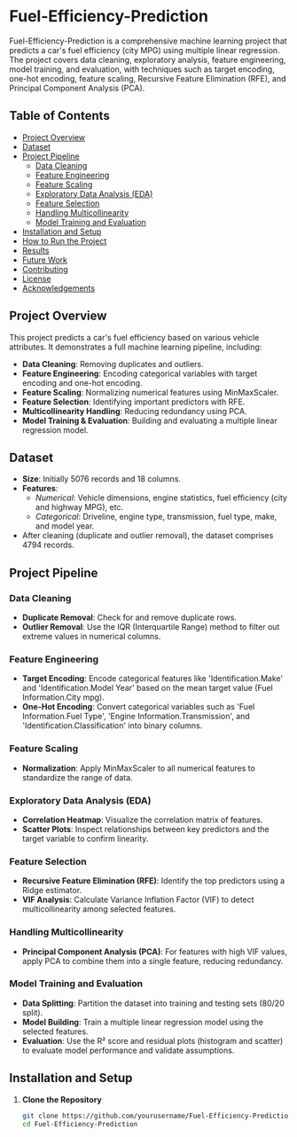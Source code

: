 # Fuel-Efficiency-Prediction

Fuel-Efficiency-Prediction is a comprehensive machine learning project that predicts a car's fuel efficiency (city MPG) using multiple linear regression. The project covers data cleaning, exploratory analysis, feature engineering, model training, and evaluation, with techniques such as target encoding, one-hot encoding, feature scaling, Recursive Feature Elimination (RFE), and Principal Component Analysis (PCA).

## Table of Contents
- [Project Overview](#project-overview)
- [Dataset](#dataset)
- [Project Pipeline](#project-pipeline)
  - [Data Cleaning](#data-cleaning)
  - [Feature Engineering](#feature-engineering)
  - [Feature Scaling](#feature-scaling)
  - [Exploratory Data Analysis (EDA)](#exploratory-data-analysis-eda)
  - [Feature Selection](#feature-selection)
  - [Handling Multicollinearity](#handling-multicollinearity)
  - [Model Training and Evaluation](#model-training-and-evaluation)
- [Installation and Setup](#installation-and-setup)
- [How to Run the Project](#how-to-run-the-project)
- [Results](#results)
- [Future Work](#future-work)
- [Contributing](#contributing)
- [License](#license)
- [Acknowledgements](#acknowledgements)

## Project Overview
This project predicts a car's fuel efficiency based on various vehicle attributes. It demonstrates a full machine learning pipeline, including:
- **Data Cleaning**: Removing duplicates and outliers.
- **Feature Engineering**: Encoding categorical variables with target encoding and one-hot encoding.
- **Feature Scaling**: Normalizing numerical features using MinMaxScaler.
- **Feature Selection**: Identifying important predictors with RFE.
- **Multicollinearity Handling**: Reducing redundancy using PCA.
- **Model Training & Evaluation**: Building and evaluating a multiple linear regression model.

## Dataset
- **Size**: Initially 5076 records and 18 columns.
- **Features**:
  - *Numerical*: Vehicle dimensions, engine statistics, fuel efficiency (city and highway MPG), etc.
  - *Categorical*: Driveline, engine type, transmission, fuel type, make, and model year.
- After cleaning (duplicate and outlier removal), the dataset comprises 4794 records.

## Project Pipeline

### Data Cleaning
- **Duplicate Removal**: Check for and remove duplicate rows.
- **Outlier Removal**: Use the IQR (Interquartile Range) method to filter out extreme values in numerical columns.

### Feature Engineering
- **Target Encoding**: Encode categorical features like 'Identification.Make' and 'Identification.Model Year' based on the mean target value (Fuel Information.City mpg).
- **One-Hot Encoding**: Convert categorical variables such as 'Fuel Information.Fuel Type', 'Engine Information.Transmission', and 'Identification.Classification' into binary columns.

### Feature Scaling
- **Normalization**: Apply MinMaxScaler to all numerical features to standardize the range of data.

### Exploratory Data Analysis (EDA)
- **Correlation Heatmap**: Visualize the correlation matrix of features.
- **Scatter Plots**: Inspect relationships between key predictors and the target variable to confirm linearity.

### Feature Selection
- **Recursive Feature Elimination (RFE)**: Identify the top predictors using a Ridge estimator.
- **VIF Analysis**: Calculate Variance Inflation Factor (VIF) to detect multicollinearity among selected features.

### Handling Multicollinearity
- **Principal Component Analysis (PCA)**: For features with high VIF values, apply PCA to combine them into a single feature, reducing redundancy.

### Model Training and Evaluation
- **Data Splitting**: Partition the dataset into training and testing sets (80/20 split).
- **Model Building**: Train a multiple linear regression model using the selected features.
- **Evaluation**: Use the R² score and residual plots (histogram and scatter) to evaluate model performance and validate assumptions.

## Installation and Setup

1. **Clone the Repository**
   ```bash
   git clone https://github.com/yourusername/Fuel-Efficiency-Prediction.git
   cd Fuel-Efficiency-Prediction
